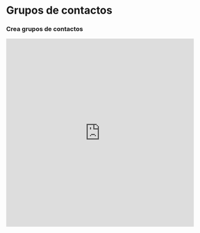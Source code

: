# Grupos de contactos
### Crea grupos de contactos

<iframe width="100%" height="505" src="https://www.youtube.com/embed/tmfhNAbO5v0" title="YouTube video player" frameborder="0" allow="accelerometer; autoplay; clipboard-write; encrypted-media; gyroscope; picture-in-picture; web-share" allowfullscreen></iframe>